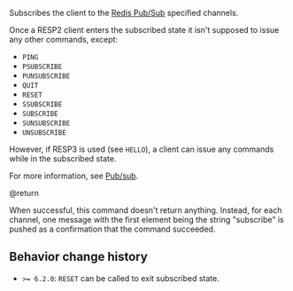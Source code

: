 Subscribes the client to the [Redis Pub/Sub](/docs/manual/pubsub) specified channels.

Once a RESP2 client enters the subscribed state it isn't supposed to issue any other commands, except:

* `PING`
* `PSUBSCRIBE`
* `PUNSUBSCRIBE`
* `QUIT`
* `RESET`
* `SSUBSCRIBE`
* `SUBSCRIBE`
* `SUNSUBSCRIBE`
* `UNSUBSCRIBE`

However, if RESP3 is used (see `HELLO`), a client can issue any commands while in the subscribed state.

For more information, see [Pub/sub](/docs/manual/pubsub/).

@return

When successful, this command doesn't return anything.
Instead, for each channel, one message with the first element being the string "subscribe" is pushed as a confirmation that the command succeeded.

## Behavior change history

*   `>= 6.2.0`: `RESET` can be called to exit subscribed state.
